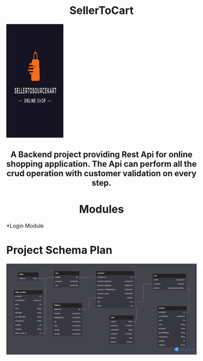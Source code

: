 
<h1 align="center">SellerToCart</h1>
<img   src="STSKart Logo.PNG" style="height: 300px; width: 30%; align="center"" />
<h2 align="center">A Backend project providing Rest Api for online shopping application. The Api can perform all the crud operation with customer validation on every step.</h2>

<h1 align="center">Modules</h1>
*Login Module





# Project Schema Plan

<img src="STSKart.png" />
